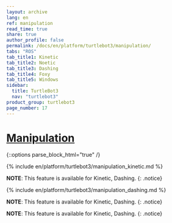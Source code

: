 ```yaml
---
layout: archive
lang: en
ref: manipulation
read_time: true
share: true
author_profile: false
permalink: /docs/en/platform/turtlebot3/manipulation/
tabs: "ROS"
tab_title1: Kinetic
tab_title2: Noetic
tab_title3: Dashing
tab_title4: Foxy
tab_title5: Windows
sidebar:
  title: TurtleBot3
  nav: "turtlebot3"
product_group: turtlebot3
page_number: 17
---
```


<div style="counter-reset: h1 6"></div>

# [Manipulation](#manipulation)

{::options parse_block_html="true" /}

<section id="{{ page.tab_title1 }}" class="tab_contents">
{% include en/platform/turtlebot3/manipulation_kinetic.md %}
</section>

<section id="{{ page.tab_title2 }}" class="tab_contents">

**NOTE**: This feature is available for Kinetic, Dashing. 
{: .notice}

</section>

<section id="{{ page.tab_title3 }}" class="tab_contents">

{% include en/platform/turtlebot3/manipulation_dashing.md %}

</section>

<section id="{{ page.tab_title4 }}" class="tab_contents">

**NOTE**: This feature is available for Kinetic, Dashing. 
{: .notice}

</section>
<section id="{{ page.tab_title5 }}" class="tab_contents">

**NOTE**: This feature is available for Kinetic, Dashing. 
{: .notice}

</section>
